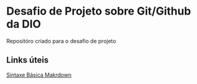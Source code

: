 # Desafio de Projeto sobre Git/Github da DIO
Repositóro criado para o desafio de projeto

## Links úteis
[Sintaxe Básica Makrdown](https://www.markdownguide.org/)
